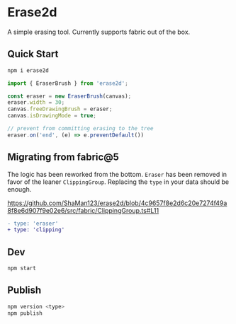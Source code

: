 # Erase2d

A simple erasing tool.
Currently supports fabric out of the box.

## Quick Start

```bash
npm i erase2d
```

```typescript
import { EraserBrush } from 'erase2d';

const eraser = new EraserBrush(canvas);
eraser.width = 30;
canvas.freeDrawingBrush = eraser;
canvas.isDrawingMode = true;

// prevent from committing erasing to the tree
eraser.on('end', (e) => e.preventDefault())
```

## Migrating from fabric@5

The logic has been reworked from the bottom.
`Eraser` has been removed in favor of the leaner `ClippingGroup`.
Replacing the `type` in your data should be enough.

https://github.com/ShaMan123/erase2d/blob/4c9657f8e2d6c20e7274f49a8f8e6d907f9e02e6/src/fabric/ClippingGroup.ts#L11

```diff
- type: 'eraser'
+ type: 'clipping'
```

## Dev

```bash
npm start
```

## Publish

```bash
npm version <type>
npm publish
```
